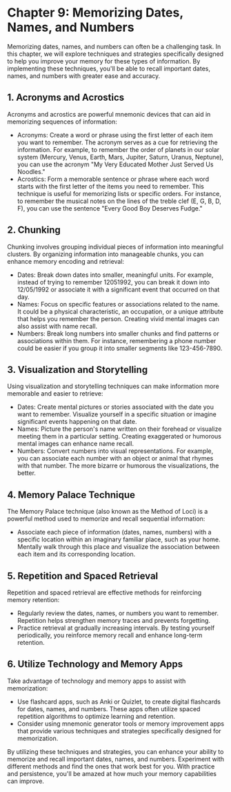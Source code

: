 Chapter 9: Memorizing Dates, Names, and Numbers
===============================================

Memorizing dates, names, and numbers can often be a challenging task. In this chapter, we will explore techniques and strategies specifically designed to help you improve your memory for these types of information. By implementing these techniques, you'll be able to recall important dates, names, and numbers with greater ease and accuracy.

**1. Acronyms and Acrostics**
-----------------------------

Acronyms and acrostics are powerful mnemonic devices that can aid in memorizing sequences of information:

* Acronyms: Create a word or phrase using the first letter of each item you want to remember. The acronym serves as a cue for retrieving the information. For example, to remember the order of planets in our solar system (Mercury, Venus, Earth, Mars, Jupiter, Saturn, Uranus, Neptune), you can use the acronym "My Very Educated Mother Just Served Us Noodles."
* Acrostics: Form a memorable sentence or phrase where each word starts with the first letter of the items you need to remember. This technique is useful for memorizing lists or specific orders. For instance, to remember the musical notes on the lines of the treble clef (E, G, B, D, F), you can use the sentence "Every Good Boy Deserves Fudge."

**2. Chunking**
---------------

Chunking involves grouping individual pieces of information into meaningful clusters. By organizing information into manageable chunks, you can enhance memory encoding and retrieval:

* Dates: Break down dates into smaller, meaningful units. For example, instead of trying to remember 12051992, you can break it down into 12/05/1992 or associate it with a significant event that occurred on that day.
* Names: Focus on specific features or associations related to the name. It could be a physical characteristic, an occupation, or a unique attribute that helps you remember the person. Creating vivid mental images can also assist with name recall.
* Numbers: Break long numbers into smaller chunks and find patterns or associations within them. For instance, remembering a phone number could be easier if you group it into smaller segments like 123-456-7890.

**3. Visualization and Storytelling**
-------------------------------------

Using visualization and storytelling techniques can make information more memorable and easier to retrieve:

* Dates: Create mental pictures or stories associated with the date you want to remember. Visualize yourself in a specific situation or imagine significant events happening on that date.
* Names: Picture the person's name written on their forehead or visualize meeting them in a particular setting. Creating exaggerated or humorous mental images can enhance name recall.
* Numbers: Convert numbers into visual representations. For example, you can associate each number with an object or animal that rhymes with that number. The more bizarre or humorous the visualizations, the better.

**4. Memory Palace Technique**
------------------------------

The Memory Palace technique (also known as the Method of Loci) is a powerful method used to memorize and recall sequential information:

* Associate each piece of information (dates, names, numbers) with a specific location within an imaginary familiar place, such as your home. Mentally walk through this place and visualize the association between each item and its corresponding location.

**5. Repetition and Spaced Retrieval**
--------------------------------------

Repetition and spaced retrieval are effective methods for reinforcing memory retention:

* Regularly review the dates, names, or numbers you want to remember. Repetition helps strengthen memory traces and prevents forgetting.
* Practice retrieval at gradually increasing intervals. By testing yourself periodically, you reinforce memory recall and enhance long-term retention.

**6. Utilize Technology and Memory Apps**
-----------------------------------------

Take advantage of technology and memory apps to assist with memorization:

* Use flashcard apps, such as Anki or Quizlet, to create digital flashcards for dates, names, and numbers. These apps often utilize spaced repetition algorithms to optimize learning and retention.
* Consider using mnemonic generator tools or memory improvement apps that provide various techniques and strategies specifically designed for memorization.

By utilizing these techniques and strategies, you can enhance your ability to memorize and recall important dates, names, and numbers. Experiment with different methods and find the ones that work best for you. With practice and persistence, you'll be amazed at how much your memory capabilities can improve.
